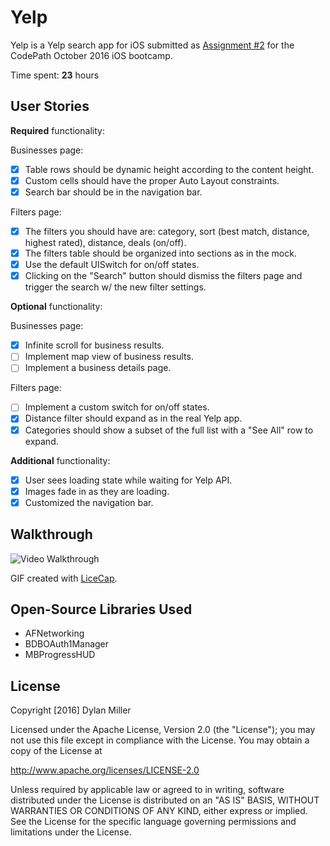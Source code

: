# Yelp

Yelp is a Yelp search app for iOS submitted as [Assignment #2](https://github.com/dylancm4/Yelp) for the CodePath October 2016 iOS bootcamp.

Time spent: **23** hours

## User Stories

**Required** functionality:

Businesses page:
* [x] Table rows should be dynamic height according to the content height.
* [x] Custom cells should have the proper Auto Layout constraints.
* [x] Search bar should be in the navigation bar.

Filters page:
* [x] The filters you should have are: category, sort (best match, distance, highest rated), distance, deals (on/off).
* [x] The filters table should be organized into sections as in the mock.
* [x] Use the default UISwitch for on/off states.
* [x] Clicking on the "Search" button should dismiss the filters page and trigger the search w/ the new filter settings.

**Optional** functionality:

Businesses page:
* [x] Infinite scroll for business results.
* [ ] Implement map view of business results.
* [ ] Implement a business details page.

Filters page:
* [ ] Implement a custom switch for on/off states.
* [x] Distance filter should expand as in the real Yelp app.
* [X] Categories should show a subset of the full list with a "See All" row to expand.

**Additional** functionality:

* [x] User sees loading state while waiting for Yelp API.
* [x] Images fade in as they are loading.
* [x] Customized the navigation bar.

## Walkthrough

![Video Walkthrough](YelpDemo.gif)

GIF created with [LiceCap](http://www.cockos.com/licecap/).

## Open-Source Libraries Used
* AFNetworking
* BDBOAuth1Manager
* MBProgressHUD

## License

Copyright [2016] Dylan Miller

Licensed under the Apache License, Version 2.0 (the "License");
you may not use this file except in compliance with the License.
You may obtain a copy of the License at

http://www.apache.org/licenses/LICENSE-2.0

Unless required by applicable law or agreed to in writing, software
distributed under the License is distributed on an "AS IS" BASIS,
WITHOUT WARRANTIES OR CONDITIONS OF ANY KIND, either express or implied.
See the License for the specific language governing permissions and
limitations under the License.
